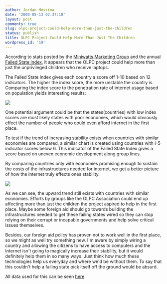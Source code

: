 ```yaml
---
author: Jordan Messina
date: '2008-05-13 02:37:18'
layout: post
comments: true
slug: olpc-project-could-help-more-than-just-the-children
status: publish
title: OLPC Project Could Help More Than Just The Children
wordpress_id: '19'
---
```


According to stats posted by the [Miniwatts Marketing Group](http://www.internetworldstats.com/) and the annual [Failed State Index](http://www.fundforpeace.org/web/index.php?option=com_content&task=view&id=229&Itemid=366), 
it appears that the OLPC project could help more than just the unprivileged 
children who receive laptops.

The Failed State Index gives each country a score off 1-10 based on 12
indicators. The higher the index score, the more unstable the country is.
Comparing the index score to the penetration rate of internet usage based on
population yields interesting results:

![](http://jordanmessina.com/images/2008-05-13-olpc-project-could-help-more-than-just-the-children/graph1.jpg)

One potential argument could be that the states(countries) with low index
scores are most likely states with poor economies, which would obviously
effect the number of people who could even afford internet in the first place.

To test if the trend of increasing stability exists when countries with
similar economies are compared, a similar chart is created using countries
with I-5 indicator scores below 6. This indicator of the Failed State Index
gives a score based on uneven economic development along group lines.

By comparing countries only with economies promising enough to sustain the
costs of the infrastructures needed for internet, we get a better picture of
how the internet truly effects ones stability.

![](http://jordanmessina.com/images/2008-05-13-olpc-project-could-help-more-than-just-the-children/graph2.jpg) 

As we can see, the upward trend still exists with countries with similar economies. 
Efforts by groups like the OLPC Association could end up affecting more than just 
the children the project aspired to help in the first place. Maybe some foreign aid 
should go towards building the infrastructures needed to get these failing states
wired so they can stop relying on their corrupt or incapable governments and help 
solve critical issues themselves.

Besides, our foreign aid policy has proven not to work well in the first
place, so we might as well try something new. I'm aware by simply wiring a
country and allowing the citizens to have access to computers and the Internet
isn't going to magically increase their stability, but it would definitely
help them in so many ways. Just think how much these technologies help us
everyday and where we'd be without them. To say that this couldn't help a
failing state pick itself off the ground would be absurd.

All data used for this can be seen
[here](http://jordanmessina.com/images/2008-05-13-olpc-project-could-help-more-than-just-the-children/data.jpg)

